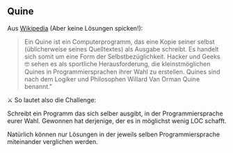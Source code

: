 ## Quine
Aus [Wikipedia](https://de.wikipedia.org/wiki/Quine_(Computerprogramm)) (Aber keine Lösungen spicken!):
 >Ein Quine ist ein Computerprogramm, das eine Kopie seiner selbst (üblicherweise seines Quelltextes) als Ausgabe schreibt. Es handelt sich somit um eine Form der Selbstbezüglichkeit.
 > Hacker und Geeks :nerd_face: sehen es als sportliche Herausforderung, die kleinstmöglichen Quines in Programmiersprachen ihrer Wahl zu erstellen.
 > Quines sind nach dem Logiker und Philosophen Willard Van Orman Quine benannt."

:crossed_swords: So lautet also die Challenge:

Schreibt ein Programm das sich selber ausgibt, in der Programmiersprache eurer Wahl.
Gewonnen hat derjenige, der es in möglichst wenig LOC schafft.

Natürlich können nur Lösungen in der jeweils selben Programmiersprache miteinander verglichen werden.
